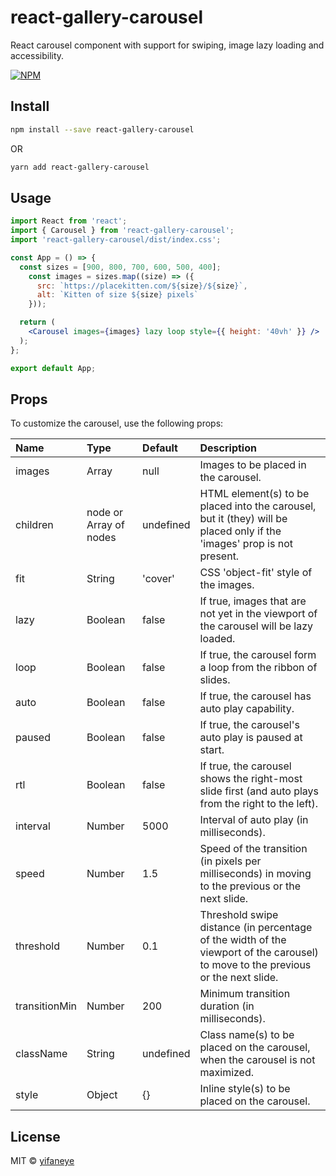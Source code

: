 # react-gallery-carousel

React carousel component with support for swiping, image lazy loading and accessibility.

[![NPM](https://img.shields.io/npm/v/react-gallery-carousel.svg)](https://www.npmjs.com/package/react-gallery-carousel)

## Install

```bash
npm install --save react-gallery-carousel
```
OR
```bash
yarn add react-gallery-carousel
```

## Usage

```jsx
import React from 'react';
import { Carousel } from 'react-gallery-carousel';
import 'react-gallery-carousel/dist/index.css';

const App = () => {
  const sizes = [900, 800, 700, 600, 500, 400];
    const images = sizes.map((size) => ({
      src: `https://placekitten.com/${size}/${size}`,
      alt: `Kitten of size ${size} pixels`
    }));

  return (
    <Carousel images={images} lazy loop style={{ height: '40vh' }} />
  );
};

export default App;

```

## Props

To customize the carousel, use the following props:

|Name         |Type                  |Default  |Description|
|:--------    |:---------------------|:--------|:----------|
|images       |Array                 |null     |Images to be placed in the carousel.|
|children     |node or Array of nodes|undefined|HTML element(s) to be placed into the carousel, but it (they) will be placed only if the 'images' prop is not present.|
|fit          |String                |'cover'  |CSS 'object-fit' style of the images.|
|lazy         |Boolean               |false    |If true, images that are not yet in the viewport of the carousel will be lazy loaded.|
|loop         |Boolean               |false    |If true, the carousel form a loop from the ribbon of slides.|
|auto         |Boolean               |false    |If true, the carousel has auto play capability.|
|paused       |Boolean               |false    |If true, the carousel's auto play is paused at start.|
|rtl          |Boolean               |false    |If true, the carousel shows the right-most slide first (and auto plays from the right to the left).|
|interval     |Number                |5000     |Interval of auto play (in milliseconds).|
|speed        |Number                |1.5      |Speed of the transition (in pixels per milliseconds) in moving to the previous or the next slide.|
|threshold    |Number                |0.1      |Threshold swipe distance (in percentage of the width of the viewport of the carousel) to move to the previous or the next slide.|
|transitionMin|Number                |200      |Minimum transition duration (in milliseconds).|
|className    |String                |undefined|Class name(s) to be placed on the carousel, when the carousel is not maximized.|
|style        |Object                |{}       |Inline style(s) to be placed on the carousel.|

## License

MIT © [yifaneye](https://github.com/yifaneye/react-gallery-carousel)
